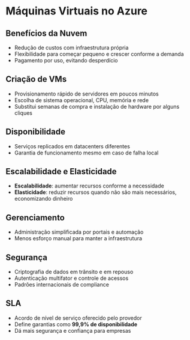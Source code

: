 # Máquinas Virtuais no Azure

## Benefícios da Nuvem
- Redução de custos com infraestrutura própria  
- Flexibilidade para começar pequeno e crescer conforme a demanda  
- Pagamento por uso, evitando desperdício

## Criação de VMs
- Provisionamento rápido de servidores em poucos minutos
- Escolha de sistema operacional, CPU, memória e rede
- Substitui semanas de compra e instalação de hardware por alguns cliques

## Disponibilidade
- Serviços replicados em datacenters diferentes  
- Garantia de funcionamento mesmo em caso de falha local  

## Escalabilidade e Elasticidade
- **Escalabilidade**: aumentar recursos conforme a necessidade 
- **Elasticidade**: reduzir recursos quando não são mais necessários, economizando dinheiro  

## Gerenciamento
- Administração simplificada por portais e automação  
- Menos esforço manual para manter a infraestrutura

## Segurança
- Criptografia de dados em trânsito e em repouso  
- Autenticação multifator e controle de acessos  
- Padrões internacionais de compliance  

## SLA
- Acordo de nível de serviço oferecido pelo provedor  
- Define garantias como **99,9% de disponibilidade**  
- Dá mais segurança e confiança para empresas 
